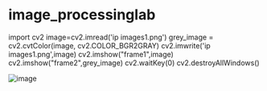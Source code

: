 # image_processinglab
import cv2
image=cv2.imread('ip images1.png')
grey_image = cv2.cvtColor(image, cv2.COLOR_BGR2GRAY) 
cv2.imwrite('ip images1.png',image)
cv2.imshow("frame1",image)
cv2.imshow("frame2",grey_image)
cv2.waitKey(0)
cv2.destroyAllWindows()

![image](https://user-images.githubusercontent.com/72559755/104423701-6dcbc380-55a4-11eb-921a-714a1cfabcda.png)
